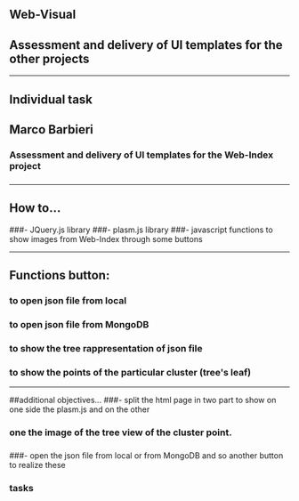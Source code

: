 ## Web-Visual
## Assessment and delivery of UI templates for the other projects

- - -

## Individual task
## Marco Barbieri
### Assessment and delivery of UI templates for the Web-Index project 
### 

- - -

## How to...
###- JQuery.js library
###- plasm.js library
###- javascript functions to show images from Web-Index through some buttons

- - -

## Functions button:
### to open json file from local
### to open json file from MongoDB
### to show the tree rappresentation of json file
### to show the points of the particular cluster (tree's leaf) 

- - -
##additional objectives...
###- split the html page in two part to show on one side the plasm.js and on the other 
###  one the image of the tree view of the cluster point.
###
###- open the json file from local or from MongoDB and so another button to realize these
###  tasks
